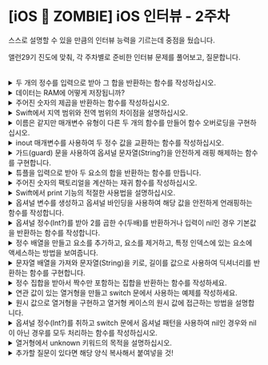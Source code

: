 # [iOS 🧟 ZOMBIE] iOS 인터뷰 - 2주차

스스로 설명할 수 있을 만큼의 인터뷰 능력을 기르는데 중점을 뒀습니다.

앨런29기 진도에 맞춰, 각 주차별로 준비한 인터뷰 문제를 풀어보고, 질문합니다.

<br>

<details>
<summary>두 개의 정수를 입력으로 받아 그 합을 반환하는 함수를 작성하십시오.</summary>

```swift
func sumTwoNumbers(_ num1: Int, _ num2: Int) -> Int {
    return num1 + num2
}
```
</details>


<details>
<summary>데이터는 RAM에 어떻게 저장됩니까?</summary>

```swift

// 프로그램이 실행되면 해당 프로그램이 RAM 에 로드되며 프로그램은 코드와 데이터로 구성되어 있음. 
// -> 프로그램이 실행되는 동안 필요한 데이터는 RAM 에서 할당된다. 이 데이터는 주로 변수, 배열, 구조체 등의 형태로 표현됨. 
// -> 주소 매핑: 각 변수나 데이터 구조는  RAM 에서 고유한 주소를 가지게 된다. 이 주소를 통해 프로그램은 해당 데이터를 읽거나 쓸 수 있음. 
// -> CPU 는 RAM 에서 데이터를 읽어와 연산을 수행하고, 프로그램이 종료되거나 데이터가 더이상 필요하지 않을 때까지 RAM 에 저장된 데이터는 프로그램에 의해 계속해서 사용된다. 
// 전원종료시 데이터는 소실된다. RAM 은 휘발성 메모리임으로 전원이 종료되면 저장된 데이터가 소멸된다. 컴퓨터 재부팅 및 종료될 때 발생한다.
```
</details>


<details>
<summary>주어진 숫자의 제곱을 반환하는 함수를 작성하십시오.</summary>

```swift
func calculateSquare(_ number: Double) -> Double {
    return number * numer
}
```
</details>


<details>
<summary>Swift에서 지역 범위와 전역 범위의 차이점을 설명하십시오.</summary>

```swift
// MARK: 선언된 위치 내 유효한 범위 - 지역범위 
func executeFunction() {
    var localValue = 42
    print(localValue)
}

localValue = 2
// Cannot find 'localValue' in scope

// MARK: 프로그램 전체에서 유효한 범위 어느 블록이나 함수에 가져다 사용 가능
let aplKey = "blahblah"
let movieURL = "https://kobis.or.kr/kobisopenapi/webservice/rest/boxoffice/searchDailyBoxOfficeList.json?key=\(apiKey)&targetDt=20240101"

let structUrl = URL(string: movieURL)!
let session = URLSession.shared

session.dataTask(with: structUrl) { data, response, error in
    if error != nil {
        print(error!.localizedDescription)
        return
    }
    
    if let safeData = data {
        let str = String(decoding: safeData, as: UTF8.self)
        print(str)
    }
}.resume()
```
</details>


<details>
<summary>이름은 같지만 매개변수 유형이 다른 두 개의 함수를 만들어 함수 오버로딩을 구현하십시오.</summary>

```swift

func displayValue(value: Int) {
    print("Integer value:", value)
}

func displayValue(value: String) {
    print("String value:", value)
}

displayValue(value: "Swift")
displayValue(value: 2)
```
</details>


<details>
<summary>inout 매개변수를 사용하여 두 정수 값을 교환하는 함수를 작성하십시오.</summary>

```swift
var winner = "A"
func change(winner: inout String, to: String) {
    winner = to
}
print(winner)
change(winner: &winner, to: "Nat")
print(winner)
```
</details>


<details>
<summary>가드(guard) 문을 사용하여 옵셔널 문자열(String?)을 안전하게 래핑 해제하는 함수를 구현합니다.</summary>

```swift
func greet(person: [String: String]) {
    guard let name = person["name"] else { return }
    
    print("Hello, \(name)!")
    
    guard let location = person["location"] else {
        print("I hope the weather is nice near you.")
        return
    }
    print("I hope the weather is nice in \(location).")
}

greet(person: ["name" : "Nat"])
//Hello, Nat!
//I hope the weather is nice near you.
greet(person: ["name": "Nat", "location": "Cupertino"])
//Hello, Nat!
//I hope the weather is nice in Cupertino.
```
</details>


<details>
<summary>튜플을 입력으로 받아 두 요소의 합을 반환하는 함수를 만듭니다.</summary>

```swift
func calculateTuples(_ inputTuples: (Int, Int)) -> Int {
    return inputTuples.0 + inputTuples.1
}
```
</details>


<details>
<summary>주어진 숫자의 팩토리얼을 계산하는 재귀 함수를 작성하십시오.</summary>

```swift
func isFactorial(_ num: Int) -> Int {
    guard num > 1 else { return 1 }
    return num * isFactorial(num-1)
}
print(isFactorial(4))
/*
factorial(5) = 5 * factorial(4)
            = 5 * (4 * factorial(3))
            = 5 * (4 * (3 * factorial(2)))
            = 5 * (4 * (3 * (2 * factorial(1))))
            = 5 * (4 * (3 * (2 * 1)))

*/
```
</details>


<details>
<summary>Swift에서 print 기능의 적절한 사용법을 설명하십시오.</summary>

```swift
// 단순 문자열을 출력할 때는 print 를 사용하고, 인스턴스의 자세한 설명이 필요할 때는 dump 를 사용한다. 
// 문자열 보간법을 사용해 문자열 내 변수 또는 상수 실질적인 값을 표현하기 위해 사용
print(["cupertino": "LA", "gangNam": "Seoul"], 123, separator: "***", terminator: "\n")

// ["gangNam": "Seoul", "cupertino": "LA"]***123-

var num = 3.14
print("π: \(num)")
// π: 3.14
```
</details>


<details>
<summary>옵셔널 변수를 생성하고 옵셔널 바인딩을 사용하여 해당 값을 안전하게 언래핑하는 함수를 작성합니다.</summary>

```swift
var url: String?

func getUrlAddress(_ url: String?) {
    if let urlString = url {
        print(urlString)
    }
}

getUrlAddress("https://www.developer.apple.com")
```
</details>


<details>
<summary>옵셔널 정수(Int?)를 받아 2를 곱한 수(두배)를 반환하거나 입력이 nil인 경우 기본값을 반환하는 함수를 작성합니다.</summary>

```swift
func checkEvenOrZero(num: Int?) -> Int {
    if let unwrappedNumber = num {
        return unwrappedNumber * 2
    } else {
        return 0
    }
}
// nil 인 경우
checkEvenOrZero(num: nil)
// 정수형 타입 숫자값이 있는 경우
checkEvenOrZero(num: 10)
```
</details>


<details>
<summary>정수 배열을 만들고 요소를 추가하고, 요소를 제거하고, 특정 인덱스에 있는 요소에 액세스하는 방법을 보여줍니다.</summary>

```swift
// MARK: - 배열 더하기
var integerArray = [1, 2, 3, 4, 5, 8]

integerArray.append(10)
integerArray += [10, 8]
print(integerArray)
// "[1, 2, 3, 4, 5, 8, 10, 10, 8]\n"
integerArray.sort()
print(integerArray)
// [1, 2, 3, 4, 5, 8, 8, 10, 10]
// MARK: -  특정 인덱스에 있는 요소에 액세스

//let accessIdx = 2
let accessIdx = 10
if accessIdx < integerArray.count {
    let elementAtIdx = integerArray[accessIdx]
    print("Element at index \(accessIdx): \(elementAtIdx)")
} else {
    print("index \(accessIdx) is out of range.")
}
// Element at index 2: 3
// index 10 is out of range.

// MARK: - 배열 요소 혹은 인덱스 제거
let idxToRemove = 8
// 요소 접근해서 지우기
if let numToRemove = integerArray.firstIndex(of: idxToRemove) {
    integerArray.remove(at: numToRemove)
    print("removed element: \(idxToRemove).")
    print("Update Array: \(integerArray)")
} else {
    print("Element \(idxToRemove) not found in the array.")
}
//removed element: 8.


// 인덱스 접근해서 지우기

let indexToRemove = 7

if indexToRemove < integerArray.count {
    let removedElement = integerArray.remove(at: indexToRemove)
    print("Removed element \(removedElement) at index \(indexToRemove). Updated Array: \(integerArray)")
} else {
    print("Index \(indexToRemove) is out of bounds.")
}


//Update Array: [1, 2, 3, 4, 5, 8, 10, 10]
//Removed element 10 at index 7. Updated Array: [1, 2, 3, 4, 5, 8, 10]
```
</details>


<details>
<summary>문자열 배열을 가져와 문자열(String)을 키로, 길이를 값으로 사용하여 딕셔너리를 반환하는 함수를 구현합니다.</summary>

```swift
func getStrDictionary(strings: [String]) -> [String: Int] {
    var resultDic = [String: Int]()
    for str in strings {
        let length = str.count
        resultDic[str] = length
    }
    return resultDic
}
let stringArray = ["uikit", "swiftui", "rxswift", "combine"]
print(createDictionaryFromStrings(stringArray))
// ["rxswift": 7, "swiftui": 7, "uikit": 5, "combine": 7]
```
</details>


<details>
<summary>정수 집합을 받아서 짝수만 포함하는 집합을 반환하는 함수를 작성하세요.</summary>

```swift
func filterEvenNumbers(from even: Set<Int>) -> Set<Int> {
    let filterNums = even.filter { $0 % 2 == 0 }
    return Set(filterNums)
}

print(filterEvenNumbers(from: [1, 2, 3, 5, 6, 8, 11, 12]))
// [8, 6, 2, 12]
```
</details>


<details>
<summary>연관 값이 있는 열거형을 만들고 switch 문에서 사용하는 예제를 작성하세요.</summary>

```swift
enum Electronics {
    case iphone6(version: Double)
    case iphone11(version: Double)
    case iphone13(version: Double)
}

var deviceDescription = ""

let mobile = Electronics.iphone13(version: 16.4)

switch mobile {
case .iphone6(let version):
    deviceDescription = "iPhone 6 with iOS \(version)"
case .iphone11(let version):
    deviceDescription = "iPhone 11 with iOS \(version)"
case .iphone13(let version):
    deviceDescription = "iPhone 13 with iOS \(version)"
}

print(deviceDescription)
//iPhone 13 with iOS 16.4
```
</details>


<details>
<summary>원시 값으로 열거형을 구현하고 열거형 케이스의 원시 값에 접근하는 방법을 설명합니다.</summary>
- 원시값: 매칭되는 기본값(정수,문자열) 정해서 활용할 수 있다. 원시값을 입력안하면 자동으로 0, 1, 2 가 설정된다. 
아래 1을 처음으로 썼음으로 1부터 시작해서 7까지 원시값 호출 가능하고 호출은 아래 변수 `choiceDay` 처럼 쓰고 열거형 소괄호 rawValue 안에 정수형 숫자를 입력해 case 값을 불러온다.

```swift
enum Weekdays: Int {
    case mon = 1, tues, wed, thu, fri, sat, sun
}

var choiceDay = Weekdays(rawValue: 2)
```
</details>


<details>
<summary>옵셔널 정수(Int?)를 취하고 switch 문에서 옵셔널 패턴을 사용하여 nil인 경우와 nil이 아닌 경우를 모두 처리하는 함수를 작성하십시오.</summary>

```swift
func processOptionalInteger(_ optionalInteger: Int?) {
    switch optionalInteger {
    case nil:
        print("입력된 값은 nil입니다.")
    case let someValue?:
        print("입력된 값은 \(someValue)입니다.")
    }
}

// 예제 사용
processOptionalInteger(nil)
processOptionalInteger(42)


```
</details>


<details>
<summary>열거형에서 unknown 키워드의 목적을 설명하십시오.</summary>

```swift
// unknown 이라는 키워는 Swift 에서 미리 정의된 값을 가지는 
// 열거형을 선언해 그 외의  값에 대한 처리를 unknow 또는 default 에서 처리
// 모든 열거형의 케이스를 다루지 않았다고 경고로 알려주어 개발자의 실수 가능성을 컴파일 시점에 알려줌
```
</details>



<details>
<summary>추가할 질문이 있다면 해당 양식 복사해서 붙여넣을 것!</summary>

```swift
//답변
```
</details>

